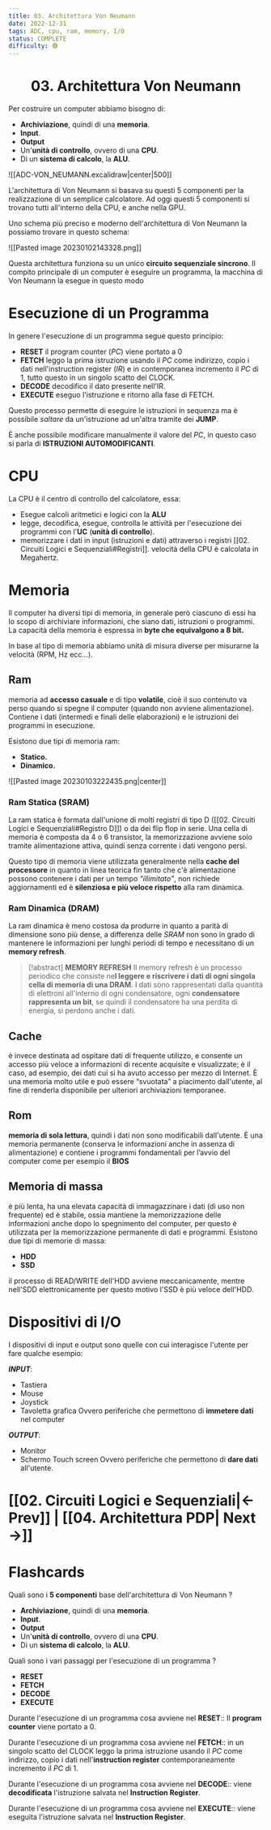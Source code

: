 ```yaml
---
title: 03. Architettura Von Neumann
date: 2022-12-31
tags: ADC, cpu, ram, memory, I/O
status: COMPLETE
difficulty: 🟢
---
```


<h1  style="text-align: center;">  03. Architettura Von Neumann </h1> 

Per costruire un computer abbiamo bisogno di:
- **Archiviazione**, quindi di una **memoria**.
- **Input**.
- **Output**
- Un'**unità di controllo**, ovvero di una **CPU**.
- Di un **sistema di calcolo**, la **ALU**.

![[ADC-VON_NEUMANN.excalidraw|center|500]]

L'architettura di Von Neumann si basava su questi 5 componenti per la realizzazione di un semplice calcolatore.
Ad oggi questi 5 componenti si trovano tutti all'interno della CPU, e anche nella GPU.

Uno schema più preciso e moderno dell'architettura di Von Neumann la possiamo trovare in questo schema:

![[Pasted image 20230102143328.png]]


Questa architettura funziona su un unico **circuito sequenziale sincrono**.
Il compito principale di un computer è eseguire un programma, la macchina di Von Neumann la esegue in questo modo


# Esecuzione di un Programma

In genere l'esecuzione di un programma segue questo principio:

- **RESET** il program counter (*PC*) viene portato a 0
- **FETCH** leggo la prima istruzione usando il *PC* come indirizzo, copio i dati nell'instruction register (*IR*) e in contemporanea incremento il *PC* di 1, tutto questo in un singolo scatto del CLOCK.
- **DECODE** decodifico il dato presente nell'IR.
- **EXECUTE** eseguo l'istruzione e ritorno alla fase di FETCH.

Questo processo permette di eseguire le istruzioni in sequenza ma è possibile *saltare* da un'istruzione ad un'altra tramite dei **JUMP**.

È anche possibile modificare manualmente il valore del *PC*, in questo caso si parla di **ISTRUZIONI AUTOMODIFICANTI**.


# CPU

La CPU è il centro di controllo del calcolatore, essa:
- Esegue calcoli aritmetici e logici con la **ALU**
- legge, decodifica, esegue, controlla le attività per l'esecuzione dei programmi con l'**UC** (**unità di controllo**).
- memorizzare i dati in input (istruzioni e dati) attraverso i registri [[02. Circuiti Logici e Sequenziali#Registri]].
 velocità della CPU è calcolata in Megahertz.


# Memoria
 
Il computer ha diversi tipi di memoria, in generale però ciascuno di essi ha lo scopo di archiviare informazioni, che siano dati, istruzioni o programmi.
La capacità della memoria è espressa in **byte che equivalgono a 8 bit.**

In base al tipo di memoria abbiamo unità di misura diverse per misurarne la velocità  (RPM, Hz ecc...).

## Ram

memoria ad **accesso casuale** e di tipo **volatile**, cioè il suo contenuto va perso quando si spegne il computer (quando non avviene alimentazione). Contiene i dati (intermedi e finali delle elaborazioni) e le istruzioni dei programmi in esecuzione.

Esistono due tipi di memoria ram:
- **Statico.**
- **Dinamico.**

![[Pasted image 20230103222435.png|center]]

### Ram Statica (SRAM)

La ram statica è formata dall'unione di molti registri di tipo D ([[02. Circuiti Logici e Sequenziali#Registro D]]) o da dei flip flop in serie.
Una cella di memoria è composta da 4 o 6 transistor, la memorizzazione avviene solo tramite alimentazione attiva, quindi senza corrente i dati vengono persi.

Questo tipo di memoria viene utilizzata generalmente nella **cache del processore** in quanto in linea teorica fin tanto che c'è alimentazione possono contenere i dati per un tempo *"illimitato"*, non richiede aggiornamenti ed è **silenziosa e più veloce rispetto** alla ram dinamica.

### Ram Dinamica (DRAM)

La ram dinamica è meno costosa da produrre in quanto a parità di dimensione sono più dense, a differenza delle *SRAM* non sono in grado di mantenere le informazioni per lunghi periodi di tempo e necessitano di un **memory refresh**.

> [!abstract] **MEMORY REFRESH**
> Il memory refresh è un processo periodico che consiste ne**l leggere e riscrivere i dati di ogni singola cella di memoria di una DRAM**.
> I dati sono rappresentati dalla quantità di elettroni all'interno di ogni condensatore, ogni **condensatore rappresenta un bit**, se quindi il condensatore ha una perdita di energia, si perdono anche i dati.

## Cache

è invece destinata ad ospitare dati di frequente utilizzo, e consente un accesso più veloce a informazioni di recente acquisite e visualizzate; è il caso, ad esempio, dei dati cui si ha avuto accesso per mezzo di Internet. È una memoria molto utile e può essere “svuotata” a piacimento dall'utente, al fine di renderla disponibile per ulteriori archiviazioni temporanee.

## Rom

**memoria di sola lettura**, quindi i dati non sono modificabili dall'utente. È una memoria permanente (conserva le informazioni anche in assenza di alimentazione) e contiene i programmi fondamentali per l’avvio del computer come per esempio il **BIOS**


## Memoria di massa

è più lenta, ha una elevata capacità di immagazzinare i dati (di uso non frequente) ed è stabile, ossia mantiene la memorizzazione delle informazioni anche dopo lo spegnimento del computer, per questo è utilizzata per la memorizzazione permanente di dati e programmi.
Esistono due tipi di memorie di massa:
- **HDD** 
- **SSD**

il processo di READ/WRITE dell'HDD avviene meccanicamente, mentre nell'SDD elettronicamente per questo motivo l'SSD è più veloce dell'HDD.


# Dispositivi di I/O

I dispositivi di input e output sono quelle con cui interagisce l'utente per fare qualche esempio:

***INPUT***:
- Tastiera
- Mouse
- Joystick
- Tavoletta grafica
Ovvero periferiche che permettono di **immetere dati** nel computer

***OUTPUT***:
- Monitor
- Schermo Touch screen
Ovvero periferiche che permettono di **dare dati** all'utente.


# [[02. Circuiti Logici e Sequenziali|← Prev]] | [[04. Architettura PDP| Next →]]





# Flashcards

Quali sono i **5 componenti** base dell'architettura di Von Neumann
?
- **Archiviazione**, quindi di una **memoria**.
- **Input**.
- **Output**
- Un'**unità di controllo**, ovvero di una **CPU**.
- Di un **sistema di calcolo**, la **ALU**.

Quali sono i vari passaggi per l'esecuzione di un programma
?
- **RESET**
- **FETCH**
- **DECODE**
- **EXECUTE**

Durante l'esecuzione di un programma cosa avviene nel **RESET**:: Il **program counter** viene portato a $0$.

Durante l'esecuzione di un programma cosa avviene nel **FETCH**::  in un singolo scatto del CLOCK leggo la prima istruzione usando il *PC* come indirizzo, copio i dati nell'**instruction register** contemporaneamente incremento il *PC* di 1.

Durante l'esecuzione di un programma cosa avviene nel **DECODE**:: viene **decodificata** l'istruzione salvata nel  **Instruction Register**.

Durante l'esecuzione di un programma cosa avviene nel **EXECUTE**:: viene eseguita l'istruzione salvata nel  **Instruction Register**.




